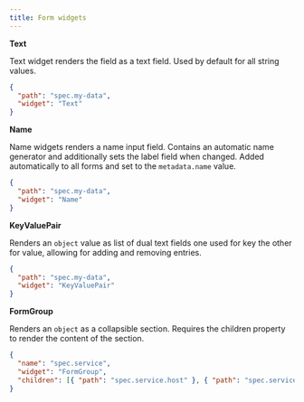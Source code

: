 ```yaml
---
title: Form widgets
---
```


**Text**

Text widget renders the field as a text field. Used by default for all string values.

```json
{
  "path": "spec.my-data",
  "widget": "Text"
}
```

**Name**

Name widgets renders a name input field. Contains an automatic name generator and additionally sets the label field when changed. Added automatically to all forms and set to the `metadata.name` value.

```json
{
  "path": "spec.my-data",
  "widget": "Name"
}
```

**KeyValuePair**

Renders an `object` value as list of dual text fields one used for key the other for value, allowing for adding and removing entries.

```json
{
  "path": "spec.my-data",
  "widget": "KeyValuePair"
}
```

**FormGroup**

Renders an `object` as a collapsible section. Requires the children property to render the content of the section.

```json
{
  "name": "spec.service",
  "widget": "FormGroup",
  "children": [{ "path": "spec.service.host" }, { "path": "spec.service.port" }]
}
```
